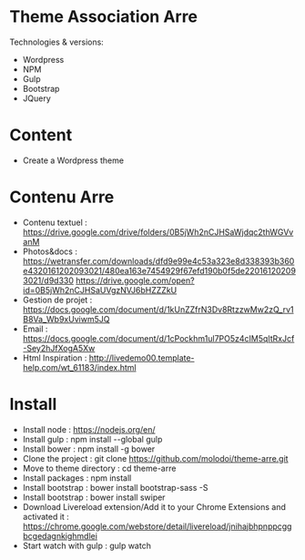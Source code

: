 Theme Association Arre
========================

Technologies & versions:
- Wordpress
- NPM
- Gulp
- Bootstrap 
- JQuery

Content
========================
- Create a Wordpress theme 

Contenu Arre
========================
- Contenu textuel : https://drive.google.com/drive/folders/0B5jWh2nCJHSaWjdqc2thWGVvanM
- Photos&docs :
  https://wetransfer.com/downloads/dfd9e99e4c53a323e8d338393b360e4320161202093021/480ea163e7454929f67efd190b0f5de220161202093021/d9d330
  https://drive.google.com/open?id=0B5jWh2nCJHSaUVgzNVJ6bHZZZkU
- Gestion de projet : https://docs.google.com/document/d/1kUnZZfrN3Dv8RtzzwMw2zQ_rv1B8Va_Wb9xUviwm5JQ
- Email : https://docs.google.com/document/d/1cPockhm1ul7PO5z4cIM5qItRxJcf-Sey2hJfXogA5Xw
- Html Inspiration : http://livedemo00.template-help.com/wt_61183/index.html

Install
========================
- Install node : https://nodejs.org/en/
- Install gulp : npm install --global gulp
- Install bower : npm install -g bower
- Clone the project : git clone https://github.com/molodoi/theme-arre.git
- Move to theme directory : cd theme-arre
- Install packages : npm install
- Install bootstrap : bower install bootstrap-sass -S
- Install bootstrap : bower install swiper
- Download Livereload extension/Add it to your Chrome Extensions and activated it : https://chrome.google.com/webstore/detail/livereload/jnihajbhpnppcggbcgedagnkighmdlei
- Start watch with gulp : gulp watch